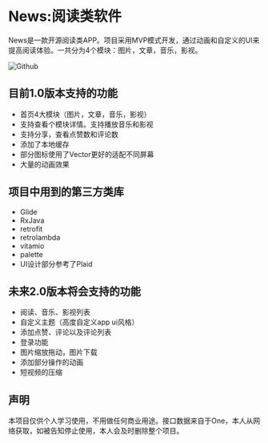 News:阅读类软件
============================
News是一款开源阅读类APP。项目采用MVP模式开发，通过动画和自定义的UI来提高阅读体验。一共分为4个模块：图片，文章，音乐，影视。

![Github](https://github.com/412960979/News/blob/master/%E6%BC%94%E7%A4%BA.gif)

目前1.0版本支持的功能
----------------------------
* 首页4大模块（图片，文章，音乐，影视）
* 支持查看个模块详情。支持播放音乐和影视
* 支持分享，查看点赞数和评论数
* 添加了本地缓存
* 部分图标使用了Vector更好的适配不同屏幕
* 大量的动画效果


项目中用到的第三方类库
----------------------------
* Glide
* RxJava
* retrofit
* retrolambda
* vitamio
* palette
* UI设计部分参考了Plaid


未来2.0版本将会支持的功能
----------------------------
* 阅读、音乐、影视列表
* 自定义主题（高度自定义app ui风格）
* 添加点赞、评论以及评论列表
* 登录功能
* 图片缩放拖动，图片下载
* 添加部分操作的动画
* 短视频的压缩

声明
----------------------------
本项目仅供个人学习使用，不用做任何商业用途。接口数据来自于One，本人从网络获取，如被告知停止使用，本人会及时删除整个项目。